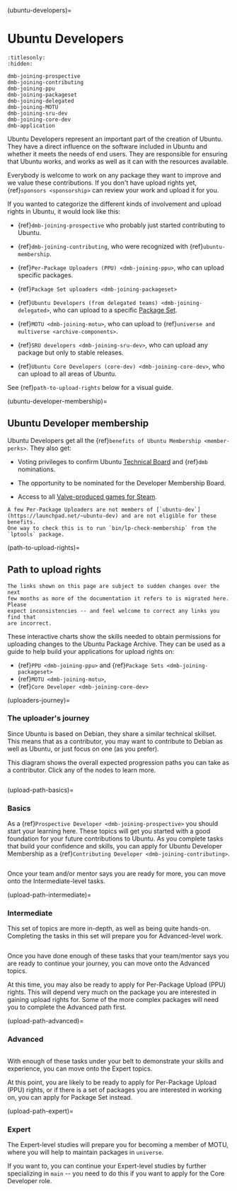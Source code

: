 (ubuntu-developers)=
# Ubuntu Developers

```{toctree}
:titlesonly:
:hidden:

dmb-joining-prospective
dmb-joining-contributing
dmb-joining-ppu
dmb-joining-packageset
dmb-joining-delegated
dmb-joining-MOTU
dmb-joining-sru-dev
dmb-joining-core-dev
dmb-application
```

Ubuntu Developers represent an important part of the creation of Ubuntu. They
have a direct influence on the software included in Ubuntu and whether it meets
the needs of end users. They are responsible for ensuring that Ubuntu works, and
works as well as it can with the resources available.

Everybody is welcome to work on any package they want to improve and we value
these contributions. If you don't have upload rights yet,
{ref}`sponsors <sponsorship>` can review your work and upload it for you.

If you wanted to categorize the different kinds of involvement and upload rights
in Ubuntu, it would look like this:

* {ref}`dmb-joining-prospective` who probably just started contributing
  to Ubuntu.

* {ref}`dmb-joining-contributing`, who were recognized with
  {ref}`ubuntu-membership`.

* {ref}`Per-Package Uploaders (PPU) <dmb-joining-ppu>`,
  who can upload specific packages.

* {ref}`Package Set uploaders <dmb-joining-packageset>`

* {ref}`Ubuntu Developers (from delegated teams) <dmb-joining-delegated>`,
  who can upload to a specific [Package Set](https://wiki.ubuntu.com/ArchiveReorganisation/Permissions).

* {ref}`MOTU <dmb-joining-motu>`, who can upload to
  {ref}`universe and multiverse <archive-components>`.

* {ref}`SRU developers <dmb-joining-sru-dev>`, who can upload any package but
  only to stable releases.

* {ref}`Ubuntu Core Developers (core-dev) <dmb-joining-core-dev>`,
  who can upload to all areas of Ubuntu.

See {ref}`path-to-upload-rights` below for a visual guide.


(ubuntu-developer-membership)=
## Ubuntu Developer membership

Ubuntu Developers get all the {ref}`benefits of Ubuntu Membership <member-perks>`.
They also get:

* Voting privileges to confirm Ubuntu [Technical Board](https://wiki.ubuntu.com/TechnicalBoard) and {ref}`dmb` nominations.

* The opportunity to be nominated for the Developer Membership Board.

* Access to all [Valve-produced games for Steam](https://lists.ubuntu.com/archives/ubuntu-devel-announce/2014-February/001079.html).

```{note}
A few Per-Package Uploaders are not members of [`ubuntu-dev`](https://launchpad.net/~ubuntu-dev) and are not eligible for these benefits.
One way to check this is to run `bin/lp-check-membership` from the `lptools` package.
```


(path-to-upload-rights)=
## Path to upload rights

```{note}
The links shown on this page are subject to sudden changes over the next
few months as more of the documentation it refers to is migrated here. Please
expect inconsistencies -- and feel welcome to correct any links you find that
are incorrect.
```

These interactive charts show the skills needed to obtain permissions for
uploading changes to the Ubuntu Package Archive. They can be used as a guide
to help build your applications for upload rights on:

* {ref}`PPU <dmb-joining-ppu>` and {ref}`Package Sets <dmb-joining-packageset>`
* {ref}`MOTU <dmb-joining-motu>`, 
* {ref}`Core Developer <dmb-joining-core-dev>`


(uploaders-journey)=
### The uploader's journey

Since Ubuntu is based on Debian, they share a similar technical skillset. This
means that as a contributor, you may want to contribute to Debian as well as
Ubuntu, or just focus on one (as you prefer).

This diagram shows the overall expected progression paths you can take as a
contributor. Click any of the nodes to learn more.


```{include} /who-makes-ubuntu/developers/diagrams/overall-path.txt
```


(upload-path-basics)=
### Basics

As a {ref}`Prospective Developer <dmb-joining-prospective>` you should start your learning here.
These topics will get you started with a good foundation for your future contributions to Ubuntu.
As you complete tasks that build your confidence and skills, you can apply for Ubuntu Developer Membership as a {ref}`Contributing Developer <dmb-joining-contributing>`.

```{include} /who-makes-ubuntu/developers/diagrams/basics.txt
```

Once your team and/or mentor says you are ready for more, you can move onto the Intermediate-level tasks.


(upload-path-intermediate)=
### Intermediate

This set of topics are more in-depth, as well as being quite hands-on.
Completing the tasks in this set will prepare you for Advanced-level work.

```{include} /who-makes-ubuntu/developers/diagrams/intermediate.txt
```

Once you have done enough of these tasks that your team/mentor says you are
ready to continue your journey, you can move onto the Advanced topics.

At this time, you may also be ready to apply for Per-Package Upload (PPU) rights.
This will depend very much on the package you are interested in gaining upload rights for.
Some of the more complex packages will need you to complete the Advanced path first.


(upload-path-advanced)=
### Advanced

```{include} /who-makes-ubuntu/developers/diagrams/advanced.txt
```

With enough of these tasks under your belt to demonstrate your skills and
experience, you can move onto the Expert topics.

At this point, you are likely to be ready to apply for Per-Package Upload (PPU)
rights, or if there is a set of packages you are interested in working on, you
can apply for Package Set instead.


(upload-path-expert)=
### Expert 

The Expert-level studies will prepare you for becoming a member of MOTU, where
you will help to maintain packages in `universe`.

If you want to, you can continue your Expert-level studies by further
specializing in `main` -- you need to do this if you want to apply for
the Core Developer role.

```{include} /who-makes-ubuntu/developers/diagrams/expert.txt
```


